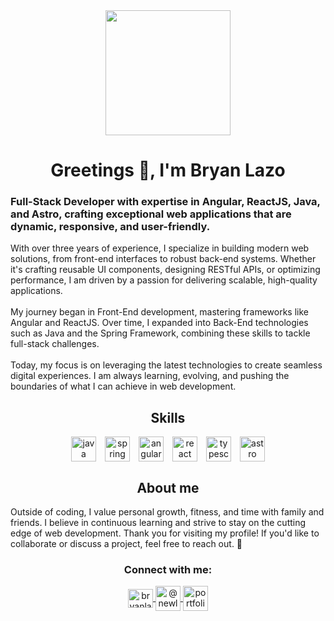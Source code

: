 <div align="center">
  <img
    src="https://media.tenor.com/nPxAn9NBqfIAAAAC/beavis-computer.gif"
    width="200"
  />
  <h1 align="center">Greetings 👋, I'm Bryan Lazo</h1>
  <h3 align="left">Full-Stack Developer with expertise in Angular, ReactJS, Java, and Astro, crafting exceptional web applications that are dynamic, responsive, and user-friendly.</h3>
</div>

<p align="left">
With over three years of experience, I specialize in building modern web solutions, from front-end interfaces to robust back-end systems. Whether it's crafting reusable UI components, designing RESTful APIs, or optimizing performance, I am driven by a passion for delivering scalable, high-quality applications.
<br />
<br />
My journey began in Front-End development, mastering frameworks like Angular and ReactJS. Over time, I expanded into Back-End technologies such as Java and the Spring Framework, combining these skills to tackle full-stack challenges.
<br />
<br />
Today, my focus is on leveraging the latest technologies to create seamless digital experiences. I am always learning, evolving, and pushing the boundaries of what I can achieve in web development.
</p>

<div>
  <h2 align="center">Skills</h2>
    <div align="center" style="display: flex; gap: 1em; justify-content: center;">
      <a href="https://www.java.com" target="_blank" rel="noreferrer">
        <img
          src="https://www.vectorlogo.zone/logos/java/java-icon.svg"
          alt="java"
          width="40"
          height="40"
        />
      </a>
      <a href="https://spring.io/" target="_blank" rel="noreferrer">
        <img
          src="https://www.vectorlogo.zone/logos/springio/springio-icon.svg"
          alt="spring"
          width="40"
          height="40"
        />
      </a>
      <a href="https://angular.io" target="_blank" rel="noreferrer">
        <img
          src="https://www.vectorlogo.zone/logos/angular/angular-icon.svg"
          alt="angular"
          width="40"
          height="40"
        />
      </a>
      <a
        href="https://reactjs.org/"
        target="_blank"
        rel="noreferrer"
      >
        <img
          src="https://www.vectorlogo.zone/logos/reactjs/reactjs-icon.svg"
          alt="react"
          width="40"
          height="40"
        />
      </a>
      <a
        href="https://www.typescriptlang.org/"
        target="_blank"
        rel="noreferrer"
      >
        <img
          src="https://www.vectorlogo.zone/logos/typescriptlang/typescriptlang-icon.svg"
          alt="typescript"
          width="40"
          height="40"
        />
      </a>
      <a href="https://astro.build/" target="_blank" rel="noreferrer">
        <img
          src="https://astro.build/assets/press/astro-icon-light-gradient.svg"
          alt="astro"
          width="40"
          height="40"
        />
      </a>
  </div>
</div>

<div align="center">
  <h2 align="center">About me</h2>
  <p align="left">
    Outside of coding, I value personal growth, fitness, and time with family and friends. I believe in continuous learning and strive to stay on the cutting edge of web development. Thank you for visiting my profile! If you'd like to collaborate or discuss a project, feel free to reach out. 🚀
  </p>
</div>

<div>
  <h3 align="center">Connect with me:</h3>
  <p align="center">
    <a href="https://linkedin.com/in/bryanlazodev" target="_blank" rel="noreferrer">
      <img align="center" src="https://www.vectorlogo.zone/logos/linkedin/linkedin-icon.svg" alt="bryanlazodev" height="30" width="40" />
    </a>
    <a href="https://www.youtube.com/@newlaz" target="_blank" rel="noreferrer">
      <img align="center" src="https://www.vectorlogo.zone/logos/youtube/youtube-icon.svg" alt="@newlaz" width="40" />
    </a>
    <a href="https://blazo-dev.vercel.app/" target="_blank" rel="noreferrer">
      <img align="center" src="https://www.svgrepo.com/show/267862/portfolio.svg" alt="portfolio" width="40" />
    </a>
  </p>
</div>

